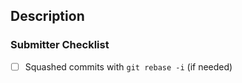 ## Description

<Info on what this pull request adds>

### Submitter Checklist

- [ ] Squashed commits with `git rebase -i` (if needed)

